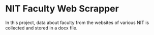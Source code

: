 # NIT Faculty Web Scrapper

In this project, data about faculty from the websites of various NIT is collected and stored in a docx file.

